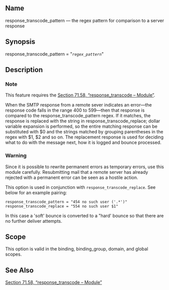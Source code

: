 <a name="conf.ref.response_transcode_pattern"></a>
## Name

response_transcode_pattern — the regex pattern for comparison to a server response

## Synopsis

response_transcode_pattern = "*`regex_pattern`*"

<a name="idp26064912"></a>
## Description

### Note

This feature requires the [Section 71.58, “response_transcode – Module”](modules.response_transcode.php "71.58. response_transcode – Module").

When the SMTP response from a remote sever indicates an error—the response code falls in the range 400 to 599—then that response is compared to the response_transcode_pattern regex. If it matches, the response is replaced with the string in response_transcode_replace; dollar variable expansion is performed, so the entire matching response can be substituted with $0 and the strings matched by grouping parentheses in the regex with $1, $2 and so on. The replacement response is used for deciding what to do with the message next, how it is logged and bounce processed.

### Warning

Since it is possible to rewrite permanent errors as temporary errors, use this module carefully. Resubmitting mail that a remote server has already rejected with a permanent error can be seen as a hostile action.

This option is used in conjunction with `response_transcode_replace`. See below for an example pairing:

```
response_transcode_pattern = "454 no such user ('.*')"
response_transcode_replace = "554 no such user $1"
```

In this case a 'soft' bounce is converted to a "hard' bounce so that there are no further deliver attempts.

<a name="idp26071600"></a>
## Scope

This option is valid in the binding, binding_group, domain, and global scopes.

<a name="idp26073472"></a>
## See Also

[Section 71.58, “response_transcode – Module”](modules.response_transcode.php "71.58. response_transcode – Module")
